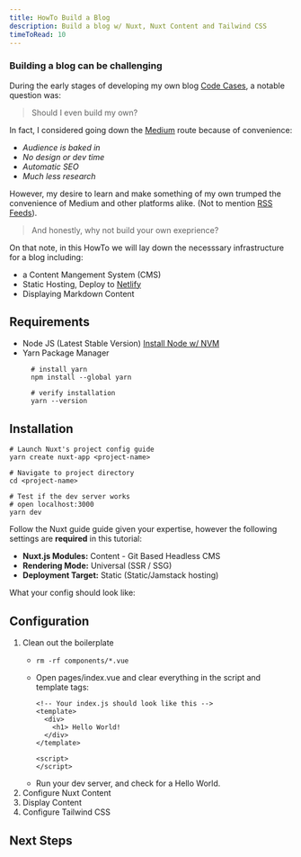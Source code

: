 ```yaml
---
title: HowTo Build a Blog 
description: Build a blog w/ Nuxt, Nuxt Content and Tailwind CSS
timeToRead: 10
---
```

### Building a blog can be challenging

During the early stages of developing my own blog [Code Cases](https://code-cases.netlify.app/), a notable question was: 

> Should I even build my own?

In fact, I considered going down the [Medium](https://medium.com/) route because of convenience:
* *Audience is baked in*
* *No design or dev time*
* *Automatic SEO*
* *Much less research*

However, my desire to learn and make something of my own trumped the convenience of Medium and other platforms alike. (Not to mention [RSS Feeds](https://en.wikipedia.org/wiki/RSS)).

> And honestly, why not build your own exeprience?

On that note, in this HowTo we will lay down the necesssary infrastructure for a blog including:
* a Content Mangement System (CMS)
* Static Hosting, Deploy to [Netlify](https://www.netlify.com/)
* Displaying Markdown Content

## Requirements

* Node JS (Latest Stable Version) [Install Node w/ NVM](https://heynode.com/tutorial/install-nodejs-locally-nvm/)
* Yarn Package Manager
  ```shell 
    # install yarn
    npm install --global yarn

    # verify installation
    yarn --version
  ```
## Installation

```shell
# Launch Nuxt's project config guide
yarn create nuxt-app <project-name>

# Navigate to project directory
cd <project-name>

# Test if the dev server works
# open localhost:3000
yarn dev
```

Follow the Nuxt guide guide given your expertise, however the following settings are **required** in this tutorial:

* **Nuxt.js Modules:** Content - Git Based Headless CMS
* **Rendering Mode:** Universal (SSR / SSG)
* **Deployment Target:** Static (Static/Jamstack hosting)

What your config should look like:
<article-image src="howto-build-blog/init-project-options.png" alt="Nuxt App Configuration" > </article-image>

## Configuration
1. Clean out the boilerplate
    - ```shell
      rm -rf components/*.vue
      ```
    - Open pages/index.vue and clear everything in the script and template tags:
      ```vue
      <!-- Your index.js should look like this -->
      <template>
        <div> 
          <h1> Hello World!
        </div>
      </template>

      <script>
      </script>
      ```
    - Run your dev server, and check for a Hello World.
2. Configure Nuxt Content
3. Display Content
4. Configure Tailwind CSS

## Next Steps